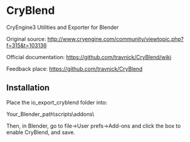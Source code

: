 # CryBlend

CryEngine3 Utilities and Exporter for Blender


Original source: http://www.cryengine.com/community/viewtopic.php?f=315&t=103136

Official documentation: https://github.com/travnick/CryBlend/wiki

Feedback place: https://github.com/travnick/CryBlend

## Installation

Place the io_export_cryblend folder into:

Your_Blender_path\scripts\addons\

Then, in Blender, go to file->User prefs->Add-ons and click the box to enable CryBlend, and save.